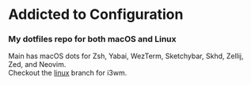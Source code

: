 # Addicted to Configuration

### My dotfiles repo for both macOS and Linux

Main has macOS dots for Zsh, Yabai, WezTerm, Sketchybar, Skhd, Zellij, Zed, and Neovim. <br />
Checkout the [linux](https://github.com/aileks/dotfiles/tree/linux) branch for i3wm.
